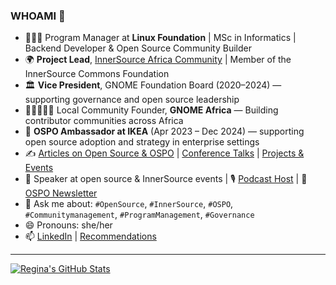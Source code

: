 ### WHOAMI 👋

- 👩🏽‍💻 Program Manager at **Linux Foundation** | MSc in Informatics | Backend Developer & Open Source Community Builder  
- 🌍 **Project Lead**, [InnerSource Africa Community](https://innersourcecommons.org/community/) | Member of the InnerSource Commons Foundation  
- 🏛️ **Vice President**, GNOME Foundation Board (2020–2024) — supporting governance and open source leadership  
- 🧑🏽‍🤝‍🧑🏽 Local Community Founder, **GNOME Africa** — Building contributor communities across Africa  
- 🧭 **OSPO Ambassador at IKEA** (Apr 2023 – Dec 2024) — supporting open source adoption and strategy in enterprise settings  
- ✍️ [Articles on Open Source & OSPO](opensource_and_ospo_articles.md) | [Conference Talks](talks.md) | [Projects & Events](projects_and_programs.md)  
- 🎤 Speaker at open source & InnerSource events | 🎙️ [Podcast Host](podcasts.md) | 📰 [OSPO Newsletter](https://www.linkedin.com/build-relation/newsletter-follow?entityUrn=7220392539630030848)  
- 💬 Ask me about: `#OpenSource`, `#InnerSource`, `#OSPO`, `#Communitymanagement`, `#ProgramManagement`, `#Governance`  
- 😄 Pronouns: she/her  
- 📫 [LinkedIn](https://www.linkedin.com/in/reginankenchor) | [Recommendations](recommendations_from_linkedin.md)

---

[![Regina's GitHub Stats](https://github-readme-stats.vercel.app/api?username=reginankenchor&show_icons=true)](https://github.com/anuraghazra/github-readme-stats)

